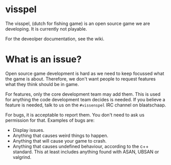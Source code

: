# visspel

The visspel, (dutch for fishing game) is an open source game we are developing.
It is currently not playable.

For the deveolper documentation, see the wiki.

# What is an issue?

Open source game development is hard as we need to keep focussed what the game is about. Therefore, we don't want people to request features what they think should be in game.

For features, only the core development team may add them. This is used for anything the code development team decides is needed. If you believe a feature is needed, talk to us on the `#vissenspel` IRC channel on blaatschaap.

For bugs, it is acceptable to report them. You don't need to ask us permission for that. Examples of bugs are:
* Display issues.
* Anything that causes weird things to happen.
* Anything that will cause your game to crash.
* Anything that causes undefined behaviour, according to the c++ standard. This at least includes anything found with ASAN, UBSAN or valgrind.
